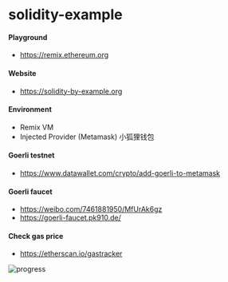 # solidity-example

#### Playground
- https://remix.ethereum.org

#### Website
- https://solidity-by-example.org

#### Environment
- Remix VM
- Injected Provider (Metamask) 小狐狸钱包

#### Goerli testnet
- https://www.datawallet.com/crypto/add-goerli-to-metamask

#### Goerli faucet
- https://weibo.com/7461881950/MfUrAk6gz
- https://goerli-faucet.pk910.de/

#### Check gas price
- https://etherscan.io/gastracker

![progress](https://user-images.githubusercontent.com/17329299/230814283-0fd1c417-b72f-4dad-985d-20d566251ed7.gif)
